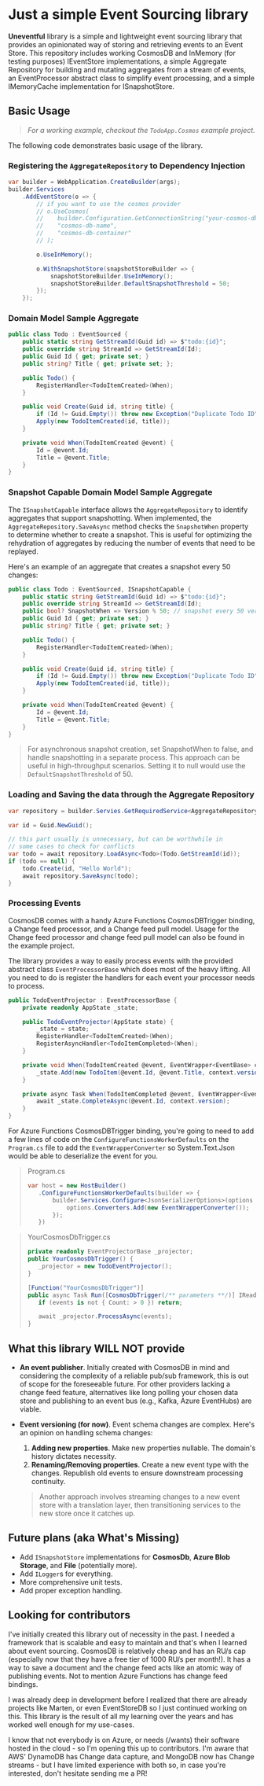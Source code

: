 # Just a simple Event Sourcing library

**Uneventful** library is a simple and lightweight event sourcing library that provides an opinionated way of storing and retrieving events to an Event Store. This repository includes working CosmosDB and InMemory (for testing purposes) IEventStore implementations, a simple Aggregate Repository for building and mutating aggregates from a stream of events, an EventProcessor abstract class to simplify event processing, and a simple IMemoryCache implementation for ISnapshotStore.

## Basic Usage

> _For a working example, checkout the `TodoApp.Cosmos` example project._

The following code demonstrates basic usage of the library.

### Registering the `AggregateRepository` to Dependency Injection
```csharp
var builder = WebApplication.CreateBuilder(args);
builder.Services
    .AddEventStore(o => {
        // if you want to use the cosmos provider
        // o.UseCosmos(
        //    builder.Configuration.GetConnectionString("your-cosmos-db-connectionstring-key"),
        //    "cosmos-db-name",
        //    "cosmos-db-container"
        // );

        o.UseInMemory();

        o.WithSnapshotStore(snapshotStoreBuilder => {
            snapshotStoreBuilder.UseInMemory();
            snapshotStoreBuilder.DefaultSnapshotThreshold = 50;
        });
    });
```

### Domain Model Sample Aggregate

```csharp
public class Todo : EventSourced {
    public static string GetStreamId(Guid id) => $"todo:{id}";
    public override string StreamId => GetStreamId(Id);
    public Guid Id { get; private set; }
    public string? Title { get; private set; };

    public Todo() {
        RegisterHandler<TodoItemCreated>(When);
    }

    public void Create(Guid id, string title) {
        if (Id != Guid.Empty()) throw new Exception("Duplicate Todo ID");
        Apply(new TodoItemCreated(id, title));
    }

    private void When(TodoItemCreated @event) {
        Id = @event.Id;
        Title = @event.Title;
    }
}

```

### Snapshot Capable Domain Model Sample Aggregate

The `ISnapshotCapable` interface allows the `AggregateRepository` to identify aggregates that support snapshotting. When implemented, the `AggregateRepository.SaveAsync` method checks the `SnapshotWhen` property to determine whether to create a snapshot. This is useful for optimizing the rehydration of aggregates by reducing the number of events that need to be replayed.

Here's an example of an aggregate that creates a snapshot every 50 changes:

```csharp
public class Todo : EventSourced, ISnapshotCapable {
    public static string GetStreamId(Guid id) => $"todo:{id}";
    public override string StreamId => GetStreamId(Id);
    public bool? SnapshotWhen => Version % 50; // snapshot every 50 versions
    public Guid Id { get; private set; }
    public string? Title { get; private set; }

    public Todo() {
        RegisterHandler<TodoItemCreated>(When);
    }

    public void Create(Guid id, string title) {
        if (Id != Guid.Empty()) throw new Exception("Duplicate Todo ID");
        Apply(new TodoItemCreated(id, title));
    }

    private void When(TodoItemCreated @event) {
        Id = @event.Id;
        Title = @event.Title;
    }
}
```
> For asynchronous snapshot creation, set SnapshotWhen to false, and handle snapshotting in a separate process. This approach can be useful in high-throughput scenarios. Setting it to null would use the `DefaultSnapshotThreshold` of 50.


### Loading and Saving the data through the Aggregate Repository

```csharp
var repository = builder.Servies.GetRequiredService<AggregateRepository>();

var id = Guid.NewGuid();

// this part usually is unnecessary, but can be worthwhile in 
// some cases to check for conflicts
var todo = await repository.LoadAsync<Todo>(Todo.GetStreamId(id));
if (todo == null) {
    todo.Create(id, "Hello World");
    await repository.SaveAsync(todo);
}

```

### Processing Events

CosmosDB comes with a handy Azure Functions CosmosDBTrigger binding, a Change feed processor, and a Change feed pull model. Usage for the Change feed processor and change feed pull model can also be found in the example project.

The library provides a way to easily process events with the provided abstract class `EventProcessorBase` which does most of the heavy lifting. All you need to do is register the handlers for each event your processor needs to process.

```csharp
public TodoEventProjector : EventProcessorBase {
    private readonly AppState _state;

    public TodoEventProjector(AppState state) {
        _state = state;
        RegisterHandler<TodoItemCreated>(When);
        RegisterAsyncHandler<TodoItemCompleted>(When);
    }

    private void When(TodoItemCreated @event, EventWrapper<EventBase> context) {
        _state.Add(new TodoItem(@event.Id, @event.Title, context.version));
    }

    private async Task When(TodoItemCompleted @event, EventWrapper<EventBase> context, CancellationToken cancellationToken) {
        await _state.CompleteAsync(@event.Id, context.version);
    }
}
```

For Azure Functions CosmosDBTrigger binding, you're going to need to add a few lines of code on the `ConfigureFunctionsWorkerDefaults` on the `Program.cs` file to add the `EventWrapperConverter` so System.Text.Json would be able to deserialize the event for you.

>Program.cs
>```csharp
>var host = new HostBuilder()
>    .ConfigureFunctionsWorkerDefaults(builder => {
>        builder.Services.Configure<JsonSerializerOptions>(options => {
>            options.Converters.Add(new EventWrapperConverter());
>        });
>    })
>```


>YourCosmosDbTrigger.cs
>```csharp
> private readonly EventProjectorBase _projector;
>public YourCosmosDbTrigger() {
>    _projector = new TodoEventProjector();
>}
>
>[Function("YourCosmosDbTrigger")]
>public async Task Run([CosmosDbTrigger(/** parameters **/)] IReadOnlyList<EventWrapper<EventBase>> events) {
>    if (events is not { Count: > 0 }) return;
>
>    await _projector.ProcessAsync(events);
>}
>```

## What this library **WILL NOT** provide
- **An event publisher**. Initially created with CosmosDB in mind and considering the complexity of a reliable pub/sub framework, this is out of scope for the foreseeable future. For other providers lacking a change feed feature, alternatives like long polling your chosen data store and publishing to an event bus (e.g., Kafka, Azure EventHubs) are viable.
- **Event versioning (for now)**. Event schema changes are complex. Here's an opinion on handling schema changes:
    1. **Adding new properties**. Make new properties nullable. The domain's history dictates necessity.
    2. **Renaming/Removing properties**. Create a new event type with the changes. Republish old events to ensure downstream processing continuity.

  > Another approach involves streaming changes to a new event store with a translation layer, then transitioning services to the new store once it catches up.

## Future plans (aka What's Missing)
- Add `ISnapshotStore` implementations for **CosmosDb**, **Azure Blob Storage**, and **File** (potentially more).
- Add `ILogger`s for everything.
- More comprehensive unit tests.
- Add proper exception handling.

## Looking for contributors
I've initially created this library out of necessity in the past. I needed a framework that is scalable and easy to maintain and that's when I learned about event sourcing. CosmosDB is relatively cheap and has an RU/s cap (especially now that they have a free tier of 1000 RU/s per month!). It has a way to save a document and the change feed acts like an atomic way of publishing events. Not to mention Azure Functions has change feed bindings.

I was already deep in development before I realized that there are already projects like Marten, or even EventStoreDB so I just continued working on this. This library is the result of all my learning over the years and has worked well enough for my use-cases.

I know that not everybody is on Azure, or needs (/wants) their software hosted in the cloud - so I'm opening this up to contributors. I'm aware that AWS' DynamoDB has Change data capture, and MongoDB now has Change streams - but I have limited experience with both so, in case you're interested, don't hesitate sending me a PR!